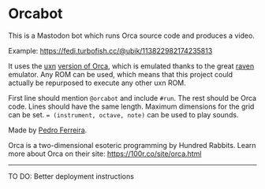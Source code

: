 # Orcabot

This is a Mastodon bot which runs Orca source code and produces a video.

Example: https://fedi.turbofish.cc/@ubik/113822982174235813


It uses the [uxn](https://100r.co/site/uxn.html) [version of Orca](https://git.sr.ht/~rabbits/orca-toy), which is emulated thanks to the great [raven](https://github.com/mkeeter/raven/) emulator. Any ROM can be used, which means that this project could actually be repurposed to execute any other uxn ROM.

First line should mention `@orcabot` and include `#run`. The rest should be Orca code. Lines should have the same length. Maximum dimensions for the grid can be set. `= (instrument, octave, note)` can be used to play sounds.

Made by [Pedro Ferreira](https://fedi.turbofish.cc/@ubik).

Orca is a two-dimensional esoteric programming by Hundred Rabbits. Learn more about Orca on their site:
https://100r.co/site/orca.html

---

TO DO: Better deployment instructions